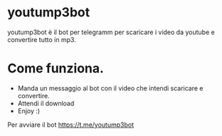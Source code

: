 # youtump3bot
youtump3bot è il bot per telegramm per scaricare i video da youtube e convertire tutto in mp3.

# Come funziona.
* Manda un messaggio al bot con il video che intendi scaricare e convertire.
* Attendi il download
* Enjoy :)

Per avviare il bot https://t.me/youtump3bot

